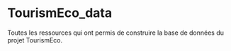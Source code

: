 # TourismEco_data

Toutes les ressources qui ont permis de construire la base de données du projet TourismEco.